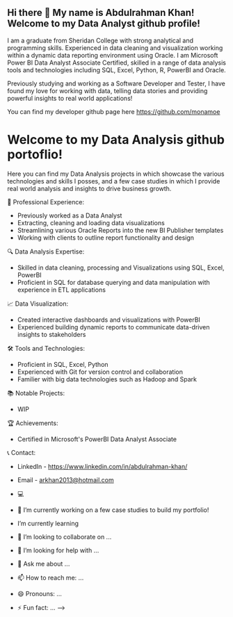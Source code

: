 ## Hi there 👋 My name is Abdulrahman Khan! Welcome to my Data Analyst github profile!

I am a graduate from Sheridan College with strong analytical and programming skills. Experienced in data cleaning and visualization working within a dynamic data reporting environment using Oracle. I am Microsoft Power BI Data Analyst Associate Certified, skilled in a range of data analysis tools and technologies including SQL, Excel, Python, R, PowerBI and Oracle.

Previously studying and working as a Software Developer and Tester, I have found my love for working with data, telling data stories and providing powerful insights to real world applications!

You can find my developer github page here https://github.com/monamoe

# Welcome to my Data Analysis github portoflio! 
Here you can find my Data Analysis projects in which showcase the various technologies and skills I posses, and a few case studies in which I provide real world analysis and insights to drive business growth. 

💼 Professional Experience:
  - Previously worked as a Data Analyst
  - Extracting, cleaning and loading data visualizations
  - Streamlining various Oracle Reports into the new BI Publisher templates
  - Working with clients to outline report functionality and design

🔍 Data Analysis Expertise:
  - Skilled in data cleaning, processing and Visualizations using SQL, Excel, PowerBI
  - Proficient in SQL for database querying and data manipulation with experience in ETL applications
   
📈 Data Visualization:
  - Created interactive dashboards and visualizations with PowerBI
  - Experienced building dynamic reports to communicate data-driven insights to stakeholders

🛠️ Tools and Technologies:
  - Proficient in SQL, Excel, Python
  - Experienced with Git for version control and collaboration
  - Familier with big data technologies such as Hadoop and Spark

📚 Notable Projects:
  - WIP

🏆 Achievements:
  - Certified in Microsoft's PowerBI Data Analyst Associate

📞 Contact:
  - LinkedIn - https://www.linkedin.com/in/abdulrahman-khan/
  - Email - arkhan2013@hotmail.com








- 💻 
- 🔭 I’m currently working on a few case studies to build my portfolio!
-  I’m currently learning 
- 👯 I’m looking to collaborate on ...
- 🤔 I’m looking for help with ...
- 💬 Ask me about ...
- 📫 How to reach me: ...
- 😄 Pronouns: ...
- ⚡ Fun fact: ...
-->
